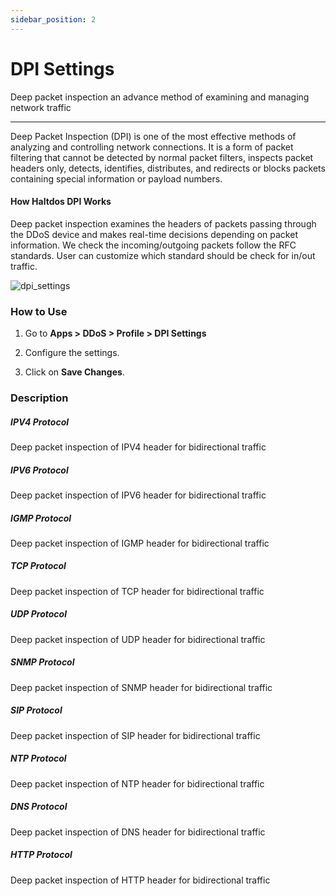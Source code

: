 ```yaml
---
sidebar_position: 2
---
```


# DPI Settings

Deep packet inspection an advance method of examining and managing network traffic

---

Deep Packet Inspection (DPI) is one of the most effective methods of analyzing and controlling network connections. It is a form of packet filtering that cannot be detected by normal packet filters, inspects packet headers only, detects, identifies, distributes, and redirects or blocks packets containing special information or payload numbers.

#### How Haltdos DPI Works

Deep packet inspection examines the headers of packets passing through the DDoS device and makes real-time decisions depending on packet information. We check the incoming/outgoing packets follow the RFC standards. User can customize which standard should be check for in/out traffic.

![dpi_settings](/img/ddos/v7/docs/23.png)


### How to Use

1. Go to **Apps > DDoS > Profile > DPI Settings**

2. Configure the settings.

3. Click on **Save Changes**.

### Description

##### **IPV4 Protocol**

Deep packet inspection of IPV4 header for bidirectional traffic

##### **IPV6 Protocol**

Deep packet inspection of IPV6 header for bidirectional traffic

##### **IGMP Protocol**

Deep packet inspection of IGMP header for bidirectional traffic

##### **TCP Protocol**

Deep packet inspection of TCP header for bidirectional traffic

##### **UDP Protocol**

Deep packet inspection of UDP header for bidirectional traffic

##### **SNMP Protocol**

Deep packet inspection of SNMP header for bidirectional traffic

##### **SIP Protocol**

Deep packet inspection of SIP header for bidirectional traffic

##### **NTP Protocol**

Deep packet inspection of NTP header for bidirectional traffic

##### **DNS Protocol**

Deep packet inspection of DNS header for bidirectional traffic

##### **HTTP Protocol**

Deep packet inspection of HTTP header for bidirectional traffic